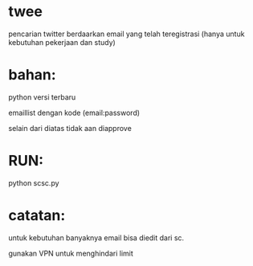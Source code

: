 # twee
pencarian twitter berdaarkan email yang telah teregistrasi (hanya untuk kebutuhan pekerjaan dan study)




# bahan:
python versi terbaru

emaillist dengan kode (email:password) 

selain dari diatas tidak aan diapprove


# RUN:
python scsc.py


# catatan:
untuk kebutuhan banyaknya email bisa diedit dari sc. 

gunakan VPN untuk menghindari limit
